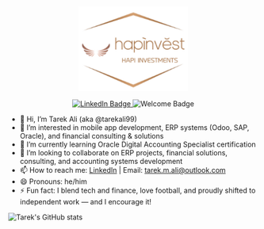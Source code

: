 <p align="center">
  <img src="https://github.com/tarekali99/tarekali99/blob/main/PIC27.png" width="220" alt="Hapi Investments Logo"/>
</p>

<p align="center">
  <a href="https://www.linkedin.com/in/tarek-ali-87b652321">
    <img src="https://img.shields.io/badge/LinkedIn-Profile-blue?logo=linkedin" alt="LinkedIn Badge"/>
  </a>
  <img src="https://img.shields.io/badge/Welcome-Bienvenido%20!-%23ffb347" alt="Welcome Badge"/>
</p>

- 👋 Hi, I’m Tarek Ali (aka @tarekali99)  
- 👀 I’m interested in mobile app development, ERP systems (Odoo, SAP, Oracle), and financial consulting & solutions  
- 🌱 I’m currently learning Oracle Digital Accounting Specialist certification  
- 💞️ I’m looking to collaborate on ERP projects, financial solutions, consulting, and accounting systems development  
- 📫 How to reach me: [LinkedIn](https://www.linkedin.com/in/tarek-ali-87b652321) | Email: tarek.m.ali@outlook.com  
- 😄 Pronouns: he/him  
- ⚡ Fun fact: I blend tech and finance, love football, and proudly shifted to independent work — and I encourage it!

![Tarek's GitHub stats](https://github-readme-stats.vercel.app/api?username=tarekali99&show_icons=true&theme=default)
